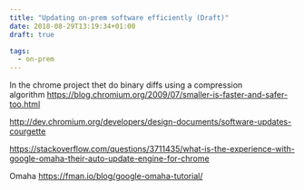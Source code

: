 ```yaml
---
title: "Updating on-prem software efficiently (Draft)"
date: 2018-08-29T13:19:34+01:00
draft: true

tags: 
  - on-prem
---
```


In the chrome project thet do binary diffs using a compression algorithm https://blog.chromium.org/2009/07/smaller-is-faster-and-safer-too.html

http://dev.chromium.org/developers/design-documents/software-updates-courgette

https://stackoverflow.com/questions/3711435/what-is-the-experience-with-google-omaha-their-auto-update-engine-for-chrome

Omaha https://fman.io/blog/google-omaha-tutorial/
